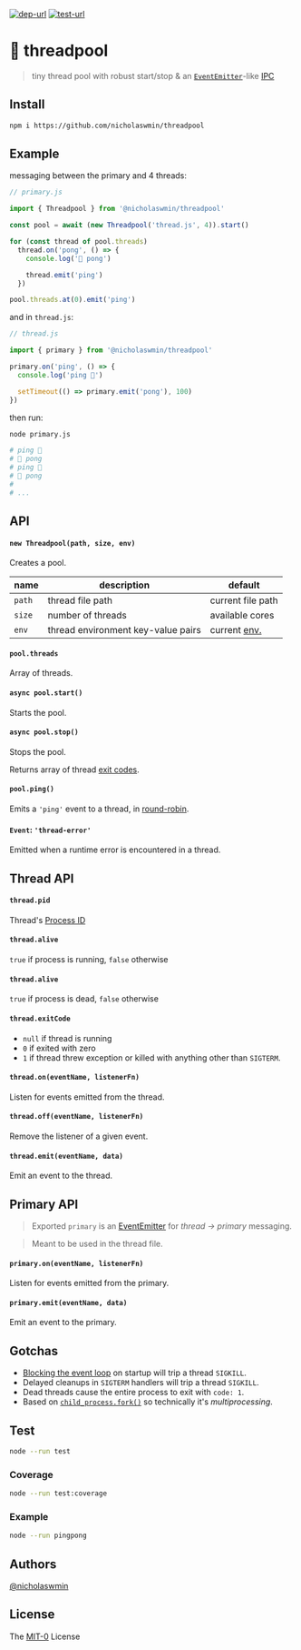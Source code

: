 [![dep-url][dep-badge]][dep-url] [![test-url][test-badge]][test-url] 

# :thread: threadpool

> tiny thread pool with robust start/stop & an [`EventEmitter`][ee]-like [IPC]

## Install

```bash
npm i https://github.com/nicholaswmin/threadpool
```

## Example

messaging between the primary and 4 threads:

```js
// primary.js

import { Threadpool } from '@nicholaswmin/threadpool'

const pool = await (new Threadpool('thread.js', 4)).start()

for (const thread of pool.threads)
  thread.on('pong', () => {
    console.log('🏓 pong')

    thread.emit('ping')
  })

pool.threads.at(0).emit('ping')
```

and in `thread.js`:

```js
// thread.js 

import { primary } from '@nicholaswmin/threadpool'

primary.on('ping', () => {
  console.log('ping 🏓')

  setTimeout(() => primary.emit('pong'), 100)
})
```

then run:

```bash
node primary.js
```

```bash
# ping 🏓
# 🏓 pong
# ping 🏓
# 🏓 pong
# 
# ...
```

## API

#### `new Threadpool(path, size, env)`

Creates a pool.  


| name         	| description                         | default         	   |
|--------------	|------------------------------------ |--------------------  |
| `path`      	| thread file path                    | current file path    |
| `size`       	| number of threads                   | available cores      |
| `env`        	| thread environment key-value pairs  | current [env.][env]	 |


#### `pool.threads`

Array of threads. 

#### `async pool.start()`

Starts the pool.

#### `async pool.stop()`

Stops the pool.   

Returns array of thread [exit codes][ecodes].  

#### `pool.ping()`

Emits a `'ping'` event to a thread, in [round-robin][rr]. 

#### `Event`: `'thread-error'` 

Emitted when a runtime error is encountered in a thread.

## Thread API

#### `thread.pid`

Thread's [Process ID][pid]

#### `thread.alive`

`true` if process is running, `false` otherwise

#### `thread.alive`

`true` if process is dead, `false` otherwise

#### `thread.exitCode`

- `null` if thread is running
- `0` if exited with zero 
- `1` if thread threw exception or killed with anything other than `SIGTERM`.

#### `thread.on(eventName, listenerFn)`

Listen for events emitted from the thread.

#### `thread.off(eventName, listenerFn)`

Remove the listener of a given event.

#### `thread.emit(eventName, data)`

Emit an event to the thread.

## Primary API

> Exported `primary` is an [EventEmitter][ee] for *thread -> primary* messaging.    

> Meant to be used in the thread file.

#### `primary.on(eventName, listenerFn)`

Listen for events emitted from the primary.

#### `primary.emit(eventName, data)`

Emit an event to the primary.

## Gotchas 

- [Blocking the event loop][ee-block] on startup will trip a thread `SIGKILL`.
- Delayed cleanups in `SIGTERM` handlers will trip a thread `SIGKILL`.
- Dead threads cause the entire process to exit with `code: 1`.
- Based on [`child_process.fork()`][cp-fork] so technically 
  it's *multiprocessing*.

## Test 

```bash 
node --run test
```

### Coverage 

```bash
node --run test:coverage
```

### Example

```bash 
node --run pingpong
```

## Authors

[@nicholaswmin][nicholaswmin]

## License 

The [MIT-0][license] License 


[test-badge]: https://github.com/nicholaswmin/threadpool/actions/workflows/test.yml/badge.svg
[test-url]: https://github.com/nicholaswmin/threadpool/actions/workflows/test.yml
[dep-badge]: https://img.shields.io/badge/dependencies-0-b.svg
[dep-url]: https://blog.author.io/npm-needs-a-personal-trainer-537e0f8859c6

[ipc]: https://en.wikipedia.org/wiki/Inter-process_communication
[cp-fork]: https://nodejs.org/api/child_process.html#child_processforkmodulepath-args-options
[env]: https://nodejs.org/api/process.html#processenv
[ee]: https://nodejs.org/docs/latest/api/events.html#emitteremiteventname-args
[ecodes]: https://en.wikipedia.org/wiki/Exit_status
[pid]: https://en.wikipedia.org/wiki/Process_identifier
[ee-block]: https://nodejs.org/en/learn/asynchronous-work/dont-block-the-event-loop
[rr]: https://en.wikipedia.org/wiki/Round-robin_scheduling

[nicholaswmin]: https://github.com/nicholaswmin
[license]: ./LICENSE
